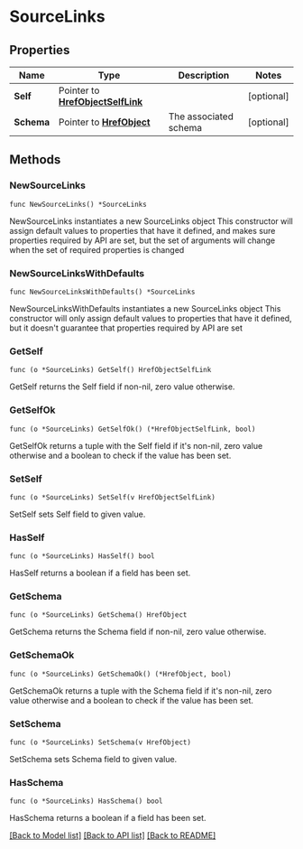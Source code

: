 # SourceLinks

## Properties

Name | Type | Description | Notes
------------ | ------------- | ------------- | -------------
**Self** | Pointer to [**HrefObjectSelfLink**](HrefObjectSelfLink.md) |  | [optional] 
**Schema** | Pointer to [**HrefObject**](HrefObject.md) | The associated schema | [optional] 

## Methods

### NewSourceLinks

`func NewSourceLinks() *SourceLinks`

NewSourceLinks instantiates a new SourceLinks object
This constructor will assign default values to properties that have it defined,
and makes sure properties required by API are set, but the set of arguments
will change when the set of required properties is changed

### NewSourceLinksWithDefaults

`func NewSourceLinksWithDefaults() *SourceLinks`

NewSourceLinksWithDefaults instantiates a new SourceLinks object
This constructor will only assign default values to properties that have it defined,
but it doesn't guarantee that properties required by API are set

### GetSelf

`func (o *SourceLinks) GetSelf() HrefObjectSelfLink`

GetSelf returns the Self field if non-nil, zero value otherwise.

### GetSelfOk

`func (o *SourceLinks) GetSelfOk() (*HrefObjectSelfLink, bool)`

GetSelfOk returns a tuple with the Self field if it's non-nil, zero value otherwise
and a boolean to check if the value has been set.

### SetSelf

`func (o *SourceLinks) SetSelf(v HrefObjectSelfLink)`

SetSelf sets Self field to given value.

### HasSelf

`func (o *SourceLinks) HasSelf() bool`

HasSelf returns a boolean if a field has been set.

### GetSchema

`func (o *SourceLinks) GetSchema() HrefObject`

GetSchema returns the Schema field if non-nil, zero value otherwise.

### GetSchemaOk

`func (o *SourceLinks) GetSchemaOk() (*HrefObject, bool)`

GetSchemaOk returns a tuple with the Schema field if it's non-nil, zero value otherwise
and a boolean to check if the value has been set.

### SetSchema

`func (o *SourceLinks) SetSchema(v HrefObject)`

SetSchema sets Schema field to given value.

### HasSchema

`func (o *SourceLinks) HasSchema() bool`

HasSchema returns a boolean if a field has been set.


[[Back to Model list]](../README.md#documentation-for-models) [[Back to API list]](../README.md#documentation-for-api-endpoints) [[Back to README]](../README.md)


